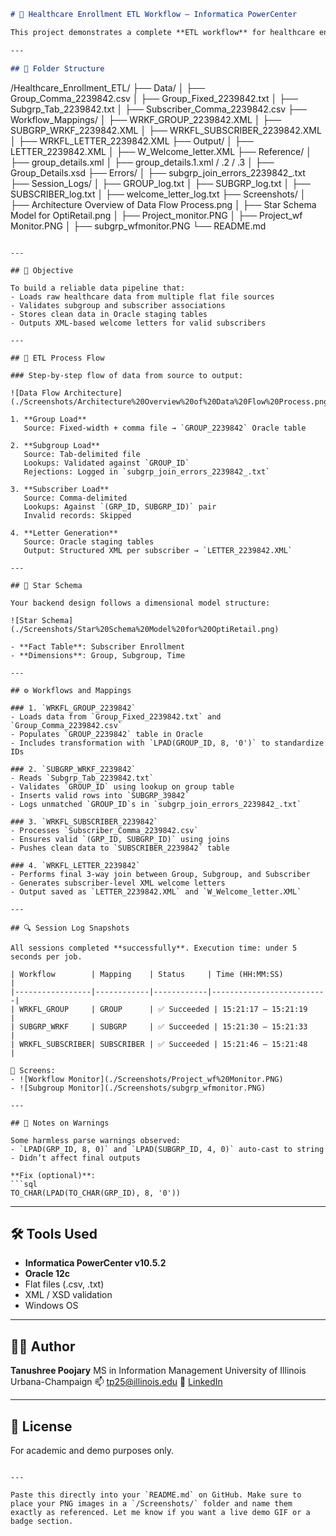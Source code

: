 
```markdown
# 🏥 Healthcare Enrollment ETL Workflow – Informatica PowerCenter

This project demonstrates a complete **ETL workflow** for healthcare enrollment using Informatica PowerCenter. It ingests group, subgroup, and subscriber data from flat files, performs transformation and validation, loads into Oracle staging tables, and finally generates personalized XML welcome letters.

---

## 📁 Folder Structure

```

/Healthcare\_Enrollment\_ETL/
├── Data/
│   ├── Group\_Comma\_2239842.csv
│   ├── Group\_Fixed\_2239842.txt
│   ├── Subgrp\_Tab\_2239842.txt
│   ├── Subscriber\_Comma\_2239842.csv
├── Workflow\_Mappings/
│   ├── WRKF\_GROUP\_2239842.XML
│   ├── SUBGRP\_WRKF\_2239842.XML
│   ├── WRKFL\_SUBSCRIBER\_2239842.XML
│   ├── WRKFL\_LETTER\_2239842.XML
├── Output/
│   ├── LETTER\_2239842.XML
│   ├── W\_Welcome\_letter.XML
├── Reference/
│   ├── group\_details.xml
│   ├── group\_details.1.xml / .2 / .3
│   ├── Group\_Details.xsd
├── Errors/
│   ├── subgrp\_join\_errors\_2239842\_.txt
├── Session\_Logs/
│   ├── GROUP\_log.txt
│   ├── SUBGRP\_log.txt
│   ├── SUBSCRIBER\_log.txt
│   ├── welcome\_letter\_log.txt
├── Screenshots/
│   ├── Architecture Overview of Data Flow Process.png
│   ├── Star Schema Model for OptiRetail.png
│   ├── Project\_monitor.PNG
│   ├── Project\_wf Monitor.PNG
│   ├── subgrp\_wfmonitor.PNG
└── README.md

````

---

## 📌 Objective

To build a reliable data pipeline that:
- Loads raw healthcare data from multiple flat file sources
- Validates subgroup and subscriber associations
- Stores clean data in Oracle staging tables
- Outputs XML-based welcome letters for valid subscribers

---

## 🔁 ETL Process Flow

### Step-by-step flow of data from source to output:

![Data Flow Architecture](./Screenshots/Architecture%20Overview%20of%20Data%20Flow%20Process.png)

1. **Group Load**  
   Source: Fixed-width + comma file → `GROUP_2239842` Oracle table

2. **Subgroup Load**  
   Source: Tab-delimited file  
   Lookups: Validated against `GROUP_ID`  
   Rejections: Logged in `subgrp_join_errors_2239842_.txt`

3. **Subscriber Load**  
   Source: Comma-delimited  
   Lookups: Against `(GRP_ID, SUBGRP_ID)` pair  
   Invalid records: Skipped

4. **Letter Generation**  
   Source: Oracle staging tables  
   Output: Structured XML per subscriber → `LETTER_2239842.XML`

---

## 🧩 Star Schema

Your backend design follows a dimensional model structure:

![Star Schema](./Screenshots/Star%20Schema%20Model%20for%20OptiRetail.png)

- **Fact Table**: Subscriber Enrollment  
- **Dimensions**: Group, Subgroup, Time

---

## ⚙️ Workflows and Mappings

### 1. `WRKFL_GROUP_2239842`
- Loads data from `Group_Fixed_2239842.txt` and `Group_Comma_2239842.csv`
- Populates `GROUP_2239842` table in Oracle
- Includes transformation with `LPAD(GROUP_ID, 8, '0')` to standardize IDs

### 2. `SUBGRP_WRKF_2239842`
- Reads `Subgrp_Tab_2239842.txt`
- Validates `GROUP_ID` using lookup on group table
- Inserts valid rows into `SUBGRP_39842`
- Logs unmatched `GROUP_ID`s in `subgrp_join_errors_2239842_.txt`

### 3. `WRKFL_SUBSCRIBER_2239842`
- Processes `Subscriber_Comma_2239842.csv`
- Ensures valid `(GRP_ID, SUBGRP_ID)` using joins
- Pushes clean data to `SUBSCRIBER_2239842` table

### 4. `WRKFL_LETTER_2239842`
- Performs final 3-way join between Group, Subgroup, and Subscriber
- Generates subscriber-level XML welcome letters
- Output saved as `LETTER_2239842.XML` and `W_Welcome_letter.XML`

---

## 🔍 Session Log Snapshots

All sessions completed **successfully**. Execution time: under 5 seconds per job.

| Workflow        | Mapping    | Status     | Time (HH:MM:SS)         |
|-----------------|------------|------------|--------------------------|
| WRKFL_GROUP     | GROUP      | ✅ Succeeded | 15:21:17 – 15:21:19     |
| SUBGRP_WRKF     | SUBGRP     | ✅ Succeeded | 15:21:30 – 15:21:33     |
| WRKFL_SUBSCRIBER| SUBSCRIBER | ✅ Succeeded | 15:21:46 – 15:21:48     |

📸 Screens:
- ![Workflow Monitor](./Screenshots/Project_wf%20Monitor.PNG)
- ![Subgroup Monitor](./Screenshots/subgrp_wfmonitor.PNG)

---

## 🧠 Notes on Warnings

Some harmless parse warnings observed:
- `LPAD(GRP_ID, 8, 0)` and `LPAD(SUBGRP_ID, 4, 0)` auto-cast to string
- Didn’t affect final outputs

**Fix (optional)**:
```sql
TO_CHAR(LPAD(TO_CHAR(GRP_ID), 8, '0'))
````

---

## 🛠 Tools Used

* **Informatica PowerCenter v10.5.2**
* **Oracle 12c**
* Flat files (.csv, .txt)
* XML / XSD validation
* Windows OS

---

## 👩‍💻 Author

**Tanushree Poojary**
MS in Information Management
University of Illinois Urbana-Champaign
📫 [tp25@illinois.edu](mailto:tp25@illinois.edu)
🔗 [LinkedIn](https://www.linkedin.com/in/tanushreep25/)

---

## 📁 License

For academic and demo purposes only.

```

---

Paste this directly into your `README.md` on GitHub. Make sure to place your PNG images in a `/Screenshots/` folder and name them exactly as referenced. Let me know if you want a live demo GIF or a badge section.
```
